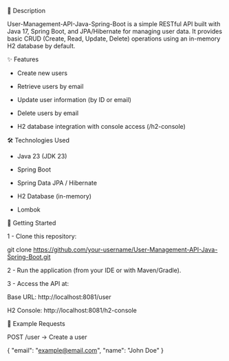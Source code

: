 📌 Description

User-Management-API-Java-Spring-Boot is a simple RESTful API built with Java 17, Spring Boot, and JPA/Hibernate for managing user data.
It provides basic CRUD (Create, Read, Update, Delete) operations using an in-memory H2 database by default.

✨ Features

- Create new users

- Retrieve users by email

- Update user information (by ID or email)

- Delete users by email

- H2 database integration with console access (/h2-console)

🛠️ Technologies Used

- Java 23 (JDK 23)

- Spring Boot

- Spring Data JPA / Hibernate

- H2 Database (in-memory)

- Lombok

🚀 Getting Started

1 - Clone this repository:

  git clone https://github.com/your-username/User-Management-API-Java-Spring-Boot.git


2 - Run the application (from your IDE or with Maven/Gradle).

3 - Access the API at:

  Base URL: http://localhost:8081/user

  H2 Console: http://localhost:8081/h2-console

📖 Example Requests

POST /user → Create a user

{
  "email": "example@email.com",
  "name": "John Doe"
}
